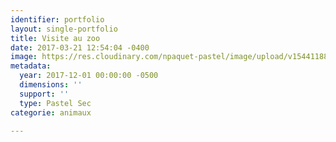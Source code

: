```yaml
---
identifier: portfolio
layout: single-portfolio
title: Visite au zoo
date: 2017-03-21 12:54:04 -0400
image: https://res.cloudinary.com/npaquet-pastel/image/upload/v1544118851/DSC01010-2-3.jpg
metadata:
  year: 2017-12-01 00:00:00 -0500
  dimensions: ''
  support: ''
  type: Pastel Sec
categorie: animaux

---
```

